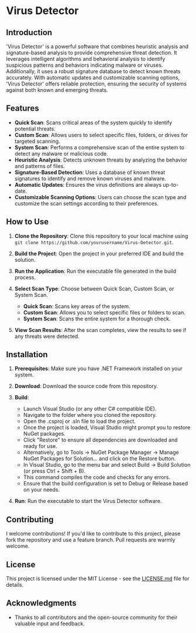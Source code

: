 # Virus Detector

## Introduction

'Virus Detector' is a powerful software that combines heuristic analysis and signature-based analysis to provide comprehensive threat detection. It leverages intelligent algorithms and behavioral analysis to identify suspicious patterns and behaviors indicating malware or viruses. Additionally, it uses a robust signature database to detect known threats accurately. With automatic updates and customizable scanning options, 'Virus Detector' offers reliable protection, ensuring the security of systems against both known and emerging threats.

## Features

- **Quick Scan**: Scans critical areas of the system quickly to identify potential threats.
- **Custom Scan**: Allows users to select specific files, folders, or drives for targeted scanning.
- **System Scan**: Performs a comprehensive scan of the entire system to detect any malware or malicious code.
- **Heuristic Analysis**: Detects unknown threats by analyzing the behavior and patterns of files.
- **Signature-Based Detection**: Uses a database of known threat signatures to identify and remove known viruses and malware.
- **Automatic Updates**: Ensures the virus definitions are always up-to-date.
- **Customizable Scanning Options**: Users can choose the scan type and customize the scan settings according to their preferences.

## How to Use

1. **Clone the Repository**: Clone this repository to your local machine using `git clone https://github.com/yourusername/Virus-Detector.git`.
   
2. **Build the Project**: Open the project in your preferred IDE and build the solution.
   
3. **Run the Application**: Run the executable file generated in the build process.

4. **Select Scan Type**: Choose between Quick Scan, Custom Scan, or System Scan.
   - **Quick Scan**: Scans key areas of the system.
   - **Custom Scan**: Allows you to select specific files or folders to scan.
   - **System Scan**: Scans the entire system for a thorough check.

5. **View Scan Results**: After the scan completes, view the results to see if any threats were detected.

## Installation

1. **Prerequisites**: Make sure you have .NET Framework installed on your system.

2. **Download**: Download the source code from this repository.

3. **Build**:
   - Launch Visual Studio (or any other C# compatible IDE).
   - Navigate to the folder where you cloned the repository.
   - Open the .csproj or .sln file to load the project.
   - Once the project is loaded, Visual Studio might prompt you to restore NuGet packages.
   - Click "Restore" to ensure all dependencies are downloaded and ready for use.
   - Alternatively, go to Tools -> NuGet Package Manager -> Manage NuGet Packages for Solution… and click on the Restore button.
   - In Visual Studio, go to the menu bar and select Build -> Build Solution (or press Ctrl + Shift + B).
   - This command compiles the code and checks for any errors.
   - Ensure that the build configuration is set to Debug or Release based on your needs.
     

5. **Run**: Run the executable to start the Virus Detector software.

## Contributing

I welcome contributions! If you'd like to contribute to this project, please fork the repository and use a feature branch. Pull requests are warmly welcome.

## License

This project is licensed under the MIT License - see the [LICENSE.md](LICENSE.md) file for details.

## Acknowledgments

- Thanks to all contributors and the open-source community for their valuable input and feedback.
